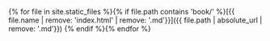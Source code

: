 {% for file in site.static_files %}{% if file.path contains 'book/' %}[{{ file.name | remove: 'index.html' | remove: '.md'}}]({{ file.path | absolute_url | remove: '.md'}})   {% endif %}{% endfor %}